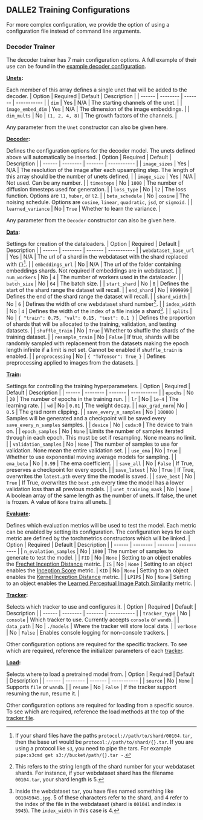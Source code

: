 ## DALLE2 Training Configurations

For more complex configuration, we provide the option of using a configuration file instead of command line arguments.

### Decoder Trainer

The decoder trainer has 7 main configuration options. A full example of their use can be found in the [example decoder configuration](train_decoder_config.example.json).

**<ins>Unets</ins>:**

Each member of this array defines a single unet that will be added to the decoder.
| Option | Required | Default | Description |
| ------ | -------- | ------- | ----------- |
| `dim`  | Yes      | N/A     | The starting channels of the unet. |
| `image_embed_dim` | Yes | N/A | The dimension of the image embeddings. |
| `dim_mults` | No | `(1, 2, 4, 8)` | The growth factors of the channels. |

Any parameter from the `Unet` constructor can also be given here.

**<ins>Decoder</ins>:**

Defines the configuration options for the decoder model. The unets defined above will automatically be inserted.
| Option | Required | Default | Description |
| ------ | -------- | ------- | ----------- |
| `image_sizes` | Yes | N/A | The resolution of the image after each upsampling step. The length of this array should be the number of unets defined. |
| `image_size` | Yes | N/A | Not used. Can be any number. |
| `timesteps` | No | `1000` | The number of diffusion timesteps used for generation. |
| `loss_type` | No | `l2` | The loss function. Options are `l1`, `huber`, or `l2`. |
| `beta_schedule` | No | `cosine` | The noising schedule. Options are `cosine`, `linear`, `quadratic`, `jsd`, or `sigmoid`. |
| `learned_variance` | No | `True` | Whether to learn the variance. |

Any parameter from the `Decoder` constructor can also be given here.

**<ins>Data</ins>:**

Settings for creation of the dataloaders.
| Option | Required | Default | Description |
| ------ | -------- | ------- | ----------- |
| `webdataset_base_url` | Yes | N/A | The url of a shard in the webdataset with the shard replaced with `{}`[^1]. |
| `embeddings_url` | No | N/A | The url of the folder containing embeddings shards. Not required if embeddings are in webdataset. |
| `num_workers` | No | `4` | The number of workers used in the dataloader. |
| `batch_size` | No | `64` | The batch size. |
| `start_shard` | No | `0` | Defines the start of the shard range the dataset will recall. |
| `end_shard` | No | `9999999` | Defines the end of the shard range the dataset will recall. |
| `shard_width` | No | `6` | Defines the width of one webdataset shard number[^2]. |
| `index_width` | No | `4` | Defines the width of the index of a file inside a shard[^3]. |
| `splits` | No | `{ "train": 0.75, "val": 0.15, "test": 0.1 }` | Defines the proportion of shards that will be allocated to the training, validation, and testing datasets. |
| `shuffle_train` | No | `True` | Whether to shuffle the shards of the training dataset. |
| `resample_train` | No | `False` | If true, shards will be randomly sampled with replacement from the datasets making the epoch length infinite if a limit is not set. Cannot be enabled if `shuffle_train` is enabled. |
| `preprocessing` | No | `{ "ToTensor": True }` | Defines preprocessing applied to images from the datasets. |

[^1]: If your shard files have the paths `protocol://path/to/shard/00104.tar`, then the base url would be `protocol://path/to/shard/{}.tar`. If you are using a protocol like `s3`, you need to pipe the tars. For example `pipe:s3cmd get s3://bucket/path/{}.tar -`.

[^2]: This refers to the string length of the shard number for your webdataset shards. For instance, if your webdataset shard has the filename `00104.tar`, your shard length is 5.

[^3]: Inside the webdataset `tar`, you have files named something like `001045945.jpg`. 5 of these characters refer to the shard, and 4 refer to the index of the file in the webdataset (shard is `001041` and index is `5945`). The `index_width` in this case is 4.

**<ins>Train</ins>:**

Settings for controlling the training hyperparameters.
| Option | Required | Default | Description |
| ------ | -------- | ------- | ----------- |
| `epochs` | No | `20` | The number of epochs in the training run. |
| `lr` | No | `1e-4` | The learning rate. |
| `wd` | No | `0.01` | The weight decay. |
| `max_grad_norm`| No | `0.5` | The grad norm clipping. |
| `save_every_n_samples` | No | `100000` | Samples will be generated and a checkpoint will be saved every `save_every_n_samples` samples. |
| `device` | No | `cuda:0` | The device to train on. |
| `epoch_samples` | No | `None` | Limits the number of samples iterated through in each epoch. This must be set if resampling. None means no limit. |
| `validation_samples` | No | `None` | The number of samples to use for validation. None mean the entire validation set. |
| `use_ema` | No | `True` | Whether to use exponential moving average models for sampling. |
| `ema_beta` | No | `0.99` | The ema coefficient. |
| `save_all` | No | `False` | If True, preserves a checkpoint for every epoch. |
| `save_latest` | No | `True` | If True, overwrites the `latest.pth` every time the model is saved. |
| `save_best` | No | `True` | If True, overwrites the `best.pth` every time the model has a lower validation loss than all previous models. |
| `unet_training_mask` | No | `None` | A boolean array of the same length as the number of unets. If false, the unet is frozen. A value of `None` trains all unets. |

**<ins>Evaluate</ins>:**

Defines which evaluation metrics will be used to test the model.
Each metric can be enabled by setting its configuration. The configuration keys for each metric are defined by the torchmetrics constructors which will be linked.
| Option | Required | Default | Description |
| ------ | -------- | ------- | ----------- |
| `n_evalation_samples` | No | `1000` | The number of samples to generate to test the model. |
| `FID` | No | `None` | Setting to an object enables the [Frechet Inception Distance](https://torchmetrics.readthedocs.io/en/stable/image/frechet_inception_distance.html) metric. 
| `IS` | No | `None` | Setting to an object enables the [Inception Score](https://torchmetrics.readthedocs.io/en/stable/image/inception_score.html) metric.
| `KID` | No | `None` | Setting to an object enables the [Kernel Inception Distance](https://torchmetrics.readthedocs.io/en/stable/image/kernel_inception_distance.html) metric. |
| `LPIPS` | No | `None` | Setting to an object enables the [Learned Perceptual Image Patch Similarity](https://torchmetrics.readthedocs.io/en/stable/image/learned_perceptual_image_patch_similarity.html) metric. |

**<ins>Tracker</ins>:**

Selects which tracker to use and configures it.
| Option | Required | Default | Description |
| ------ | -------- | ------- | ----------- |
| `tracker_type` | No | `console` | Which tracker to use. Currently accepts `console` or `wandb`. |
| `data_path` | No | `./models` | Where the tracker will store local data. |
| `verbose` | No | `False` | Enables console logging for non-console trackers. |

Other configuration options are required for the specific trackers. To see which are required, reference the initializer parameters of each [tracker](../dalle2_pytorch/trackers.py).

**<ins>Load</ins>:**

Selects where to load a pretrained model from.
| Option | Required | Default | Description |
| ------ | -------- | ------- | ----------- |
| `source` | No | `None` | Supports `file` or `wandb`. |
| `resume` | No | `False` | If the tracker support resuming the run, resume it. |

Other configuration options are required for loading from a specific source. To see which are required, reference the load methods at the top of the [tracker file](../dalle2_pytorch/trackers.py).
